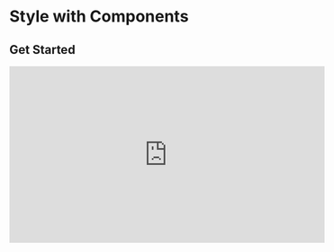 <Head>
  <title>Learn React | Style with Components > Get Started</title>
</Head>

# Style with Components

## Get Started

<iframe width="560" height="315" src="https://www.youtube.com/embed/xf5aMIxKTG8" frameborder="0" allow="autoplay; encrypted-media" allowfullscreen></iframe>
